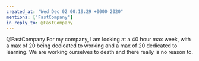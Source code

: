 ```yaml
---
created_at: "Wed Dec 02 00:19:29 +0000 2020"
mentions: ['FastCompany']
in_reply_to: @FastCompany
---
```


@FastCompany For my company, I am looking at a 40 hour max week, with a max of 20 being dedicated to working and a max of 20 dedicated to learning. We are working ourselves to death and there really is no reason to.